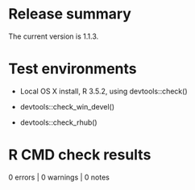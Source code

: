 Release summary
===============

The current version is 1.1.3.

Test environments
=================

-   Local OS X install, R 3.5.2, using devtools::check()

-   devtools::check\_win\_devel()

-   devtools::check\_rhub()

R CMD check results
===================

0 errors \| 0 warnings \| 0 notes
